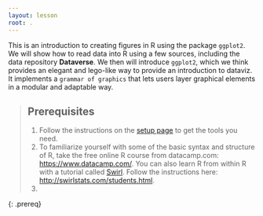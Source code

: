 ```yaml
---
layout: lesson
root: .
---
```


This is an introduction to creating figures in R using the package `ggplot2`. We will show how to read data into R using a few sources, including the data repository **Dataverse**. We then will introduce `ggplot2`, which we think provides an elegant and lego-like way to provide an introduction to dataviz. It implements a `grammar of graphics` that lets users layer graphical elements in a modular and adaptable way.

> ## Prerequisites
>
> 1. Follow the instructions on the [setup page](setup/) to get the tools you need.
> 1. To familiarize yourself with some of the basic syntax and structure of R, take the free online R course from datacamp.com:  <https://www.datacamp.com/>. You can also learn R from within R with a tutorial called [Swirl](http://swirlstats.com/).  Follow the instructions here: <http://swirlstats.com/students.html>.
> 3.
{: .prereq}
